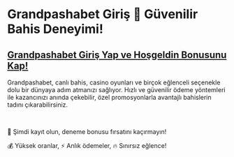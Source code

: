 # Grandpashabet Giriş 🎲 Güvenilir Bahis Deneyimi!

## [Grandpashabet Giriş Yap ve Hoşgeldin Bonusunu Kap!](https://winzhub.org/?utm_source=Grandpashabet&utm_medium=referral)

Grandpashabet, canlı bahis, casino oyunları ve birçok eğlenceli seçenekle dolu bir dünyaya adım atmanızı sağlıyor. Hızlı ve güvenilir ödeme yöntemleri ile kazancınızı anında çekebilir, özel promosyonlarla avantajlı bahislerin tadını çıkarabilirsiniz. 

<br>

🎁 Şimdi kayıt olun, deneme bonusu fırsatını kaçırmayın!

💰 Yüksek oranlar, ⚡ Anlık ödemeler, 🔥 Sınırsız eğlence!
